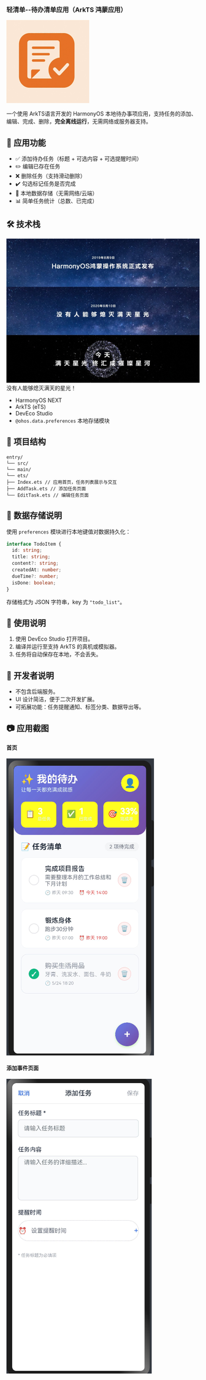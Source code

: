 ### 轻清单--待办清单应用（ArkTS 鸿蒙应用）
![](./images/icon(1).png)

一个使用 ArkTS语言开发的 HarmonyOS 本地待办事项应用，支持任务的添加、编辑、完成、删除，**完全离线运行**，无需网络或服务器支持。

## 📱 应用功能

- ✅ 添加待办任务（标题 + 可选内容 + 可选提醒时间）
- ✏️ 编辑已存在任务
- ❌ 删除任务（支持滑动删除）
- ✔️ 勾选标记任务是否完成
- 💾 本地数据存储（无需网络/云端）
- 📊 简单任务统计（总数、已完成）

## 🛠 技术栈
![](./images/jiayou.png)
没有人能够熄灭满天的星光！
- HarmonyOS NEXT
- ArkTS (eTS)
- DevEco Studio
- `@ohos.data.preferences` 本地存储模块

## 📂 项目结构

```
entry/
└── src/
└── main/
└── ets/
├── Index.ets // 应用首页，任务列表展示与交互
├── AddTask.ets // 添加任务页面
└── EditTask.ets // 编辑任务页面
```

## 💾 数据存储说明

使用 `preferences` 模块进行本地键值对数据持久化：

```typescript
interface TodoItem {
  id: string;
  title: string;
  content?: string;
  createdAt: number;
  dueTime?: number;
  isDone: boolean;
}
```

存储格式为 JSON 字符串，key 为 `"todo_list"`。

## 🧪 使用说明

1. 使用 DevEco Studio 打开项目。
2. 编译并运行至支持 ArkTS 的真机或模拟器。
3. 任务将自动保存在本地，不会丢失。

## 📌 开发者说明

- 不包含后端服务。
- UI 设计简洁，便于二次开发扩展。
- 可拓展功能：任务提醒通知、标签分类、数据导出等。

## 📷 应用截图

####  首页             
![](./images/1.png)
#### 添加事件页面
![](./images/2.png)
